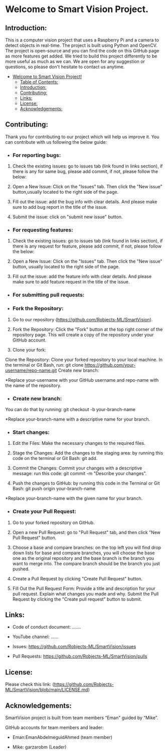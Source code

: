 # Welcome to Smart Vision Project.

## Introduction:

This is a computer vision project that uses a Raspberry Pi and a camera to detect objects in real-time. The project is built using Python and OpenCV. The project is open-source and you can find the code on this GitHub page as more features get added. We tried to build this project differently to be more useful as much as we can. We are open for any suggestion or questions, so please don't hesitate to contact us anytime.

- [Welcome to Smart Vision Project!](#welcome-to-smart-vision-project)
  - [Table of Contents:](#table-of-contents)
  - [Introduction:](#introduction)
  - [Contributing:](#contributing)
  - [Links:](#Links)
  - [License:](#License)
  - [Acknowledgements:](#Acknowledgements)

## Contributing: 

Thank you for contributing to our project which will help us improve it. You can contribute with us following the below guide: 

- ### For reporting bugs: 

1.	Check the existing issues: go to issues tab (link found in links section), if there is any for same bug, please add commit, if not, please follow the below:

2. Open a New Issue: Click on the "Issues" tab. Then click the "New issue" button,usually located to the right side of the page.

3. Fill out the issue: add the bug info with clear details. And please make sure to add bug report in the title of the issue.

4. Submit the issue: click on "submit new issue" button.

- ### For requesting features: 

1.	Check the existing issues: go to issues tab (link found in links section), if there is any request for feature, please add commit, if not, please follow the below:

2.	Open a New Issue: Click on the "Issues" tab. Then click the "New issue" button, usually located to the right side of the page.

3.	Fill out the issue: add the feature info with clear details. And please make sure to add feature request in the title of the issue.

- ### For submitting pull requests: 

- ### Fork the Repository:

1. Go to our repository (https://github.com/Robjects-ML/SmartVision).

2. Fork the Repository: Click the "Fork" button at the top right corner of the repository page. This will create a copy of the repository under your GitHub account.

3.	Clone your fork: 

Clone the Repository: Clone your forked repository to your local machine. In the terminal or Git Bash, 
run: git clone https://github.com/your-username/repo-name.git Create new branch:

*Replace your-username with your GitHub username and repo-name with the name of the repository.

-	### Create new branch:

You can do that by running: git checkout -b your-branch-name 

*Replace your-branch-name with a descriptive name for your branch.

- ### Start changes:

1.	Edit the Files: Make the necessary changes to the required files.

2.	Stage the Changes: Add the changes to the staging area: by running this code on the terminal or Git Bash: 
git add.

3.	 Commit the Changes: Commit your changes with a descriptive message: run this code: 
git commit -m "Describe your changes". 

4.	Push the changes to GitHub: by running this code in the Terminal or Git Bash: git push origin your-branch-name 

*Replace your-branch-name with the given name for your branch. 

-	### Create your Pull Request:

1. Go to your forked repository on GitHub.

2. Open a new Pull Request: go to "Pull Request" tab, and then click "New Pull Request" button.

3. Choose a base and compare branches: on the top left you will find drop down lists for base and compare branches, you will choose the base one as the original repository and the base branch is the branch you want to merge into. The compare branch should be the branch you just pushed.

4. Create a Pull Request by clicking "Create Pull Request" button.

5. Fill Out the Pull Request Form: Provide a title and description for your pull request. Explain what changes you made and why.
Submit the Pull Request by clicking the "Create pull request" button to submit.

## Links:

-	Code of conduct document: ……. <!-- need to add a link for code of conduct-->

-	YouTube channel: …… <!-- need to add a link for youtube channel-->

-	Issues: https://github.com/Robjects-ML/SmartVision/issues

-	Pull Requests: https://github.com/Robjects-ML/SmartVision/pulls

## License: 

Please check this link: (https://github.com/Robjects-ML/SmartVision/blob/main/LICENSE.md)

## Acknowledgements: 

SmartVision project is built from team members “Eman" guided by “Mike”. 

GitHub accounts for team members and leader:

- Eman:EmanAbdelmeguidAhmed (team member)

- Mike: garzarobm (Leader)
